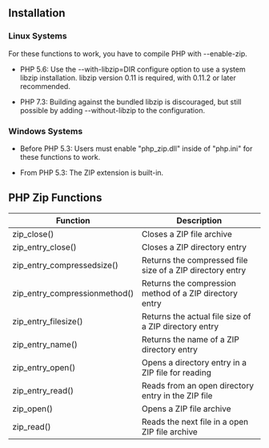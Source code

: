 ## Installation
### Linux Systems

For these functions to work, you have to compile PHP with --enable-zip.

+ PHP 5.6: Use the --with-libzip=DIR configure option to use a system libzip installation. libzip version 0.11 is required, with 0.11.2 or later recommended.

+ PHP 7.3: Building against the bundled libzip is discouraged, but still possible by adding --without-libzip to the configuration.

### Windows Systems

+ Before PHP 5.3: Users must enable "php_zip.dll" inside of "php.ini" for these functions to work.

+ From PHP 5.3: The ZIP extension is built-in.

## PHP Zip Functions

|Function|	Description|
|--------|------------|
| zip_close()|	Closes a ZIP file archive|
| zip_entry_close()|	Closes a ZIP directory entry|
| zip_entry_compressedsize()|	Returns the compressed file size of a ZIP directory entry|
| zip_entry_compressionmethod()|	Returns the compression method of a ZIP directory entry|
| zip_entry_filesize()|	Returns the actual file size of a ZIP directory entry|
| zip_entry_name()|	Returns the name of a ZIP directory entry|
| zip_entry_open()|	Opens a directory entry in a ZIP file for reading|
| zip_entry_read()|	Reads from an open directory entry in the ZIP file|
| zip_open()|	Opens a ZIP file archive|
| zip_read()|	Reads the next file in a open ZIP file archive|
